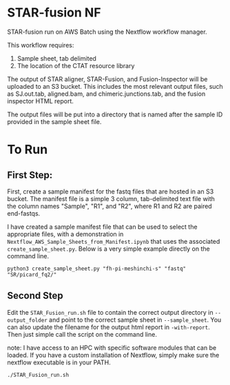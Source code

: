# STAR-fusion NF

 STAR-fusion run on AWS Batch using the Nextflow workflow manager.

 This workflow requires:
  1. Sample sheet, tab delimited
  2. The location of the CTAT resource library

The output of STAR aligner, STAR-Fusion, and Fusion-Inspector will be uploaded to an S3 bucket. This includes the most relevant output files, such as SJ.out.tab, aligned.bam, and chimeric.junctions.tab, and the fusion inspector HTML report. 

The output files will be put into a directory that is named after the sample ID provided in the sample sheet file.  

# To Run 

## First Step: 

First, create a sample manifest for the fastq files that are hosted in an S3 bucket. The manifest file is a simple 3 column, tab-delimited text file with the column names "Sample", "R1", and "R2", where R1 and R2 are paired end-fastqs. 

I have created a sample manifest file that can be used to select the appropriate files, with a demonstration in `Nextflow_AWS_Sample_Sheets_from_Manifest.ipynb` that uses the associated `create_sample_sheet.py`. Below is a very simple example directly on the command line.

```
python3 create_sample_sheet.py "fh-pi-meshinchi-s" "fastq" "SR/picard_fq2/"
```

## Second Step

Edit the `STAR_Fusion_run.sh` file to contain the correct output directory in `--output_folder` and point to the correct sample sheet in `--sample_sheet`. You can also update the filename for the output html report in `-with-report`. Then just simple call the script on the command line.

note: I have access to an HPC with specific software modules that can be loaded. If you have a custom installation of Nextflow, simply make sure the nextflow executable is in your PATH. 

```
./STAR_Fusion_run.sh 
```
